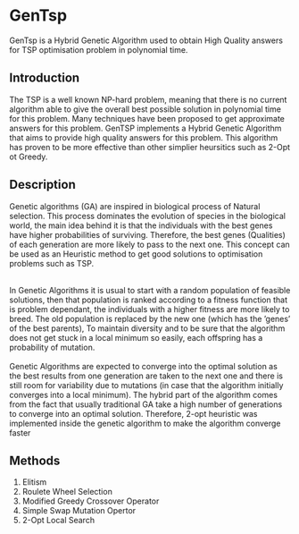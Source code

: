 # GenTsp
GenTsp is a Hybrid Genetic Algorithm used to obtain High Quality answers for TSP optimisation problem in  polynomial time.
## Introduction
The TSP is a well known NP-hard problem, meaning that there is no current algorithm able to give the overall best possible solution in polynomial time for this problem. Many techniques have been proposed to get approximate answers for this problem. GenTSP implements a Hybrid Genetic Algorithm that aims to provide high quality answers for this problem. This algorithm has proven to be more effective than other simplier heursitics such as 2-Opt ot Greedy.

## Description
Genetic algorithms (GA) are inspired in biological process of Natural selection. This process dominates the evolution of species in the biological world, the main idea behind it is that the individuals with the best genes have higher probabilities of surviving. Therefore, the best genes (Qualities) of each generation are more likely to pass to the next one. This concept can be used as an Heuristic method to get good solutions to optimisation problems such as TSP.
<br><br>

In Genetic Algorithms it is usual to start with a random population of feasible solutions, then that population is
ranked according to a fitness function that is problem dependant, the individuals with a higher fitness
are more likely to breed. The old population is replaced by the new one (which has the ’genes’ of the best parents),
To maintain diversity and to be sure that the algorithm does not get stuck in a local minimum so easily, each
offspring has a probability of mutation.
<br><br>
Genetic Algorithms are expected to converge into the optimal solution as the best results from one generation
are taken to the next one and there is still room for variability due to mutations (in case that the algorithm initially
converges into a local minimum). The hybrid part of the algorithm comes from the fact that usually traditional GA
take a high number of generations to converge into an optimal solution. Therefore, 2-opt heuristic was implemented
inside the genetic algorithm to make the algorithm converge faster
## Methods
1. Elitism 
2. Roulete Wheel Selection
3. Modified Greedy Crossover Operator
4. Simple Swap Mutation Opertor
5. 2-Opt Local Search
